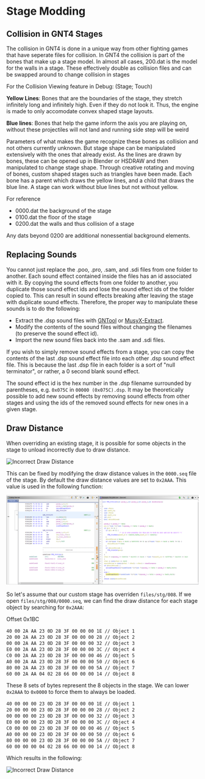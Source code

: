 # Stage Modding

## Collision in GNT4 Stages

The collision in GNT4 is done in a unique way from other fighting games that have seperate files for collision. In GNT4 the collision is part of the bones that make up a stage model. In almost all cases, 200.dat is the model for the walls in a stage. These effectively double as collision files and can be swapped around to change collision in stages

For the Collision Viewing feature in Debug: (Stage; Touch)

**Yellow Lines**: Bones that are the boundaries of the stage, they stretch infinitely long and infinitely high. Even if they do not look it. Thus, the engine is made to only accomodate convex shaped stage layouts.

**Blue lines**: Bones that help the game inform the axis you are playing on, without these projectiles will not land and running side step will be weird

Parameters of what makes the game recognize these bones as collision and not others currently unknown. But stage shape can be manipulated extensively with the ones that already exist. As the lines are drawn by bones, these can be opened up in Blender or HSDRAW and then manipulated to change stage shape. Through creative rotating and moving of bones, custom shaped stages such as triangles have been made. Each bone has a parent which draws the yellow lines, and a child that draws the blue line. A stage can work without blue lines but not without yellow.

For reference

* 0000.dat the background of the stage
* 0100.dat the floor of the stage
* 0200.dat the walls and thus collision of a stage

Any dats beyond 0200 are additional nonessential background elements.

## Replacing Sounds

You cannot just replace the .poo, .pro, .sam, and .sdi files from one folder to another. Each sound effect contained inside the files has an id associated with it. By copying the sound effects from one folder to another, you duplicate those sound effect ids and lose the sound effect ids of the folder copied to. This can result in sound effects breaking after leaving the stage with duplicate sound effects. Therefore, the proper way to manipulate these sounds is to do the following:

* Extract the .dsp sound files with [GNTool](https://github.com/NicholasMoser/GNTool) or [MusyX-Extract](https://github.com/Nisto/musyx-extract).
* Modify the contents of the sound files without changing the filenames (to preserve the sound effect id).
* Import the new sound files back into the .sam and .sdi files.

If you wish to simply remove sound effects from a stage, you can copy the contents of the last .dsp sound effect file into each other .dsp sound effect file. This is because the last .dsp file in each folder is a sort of "null terminator", or rather, a 0 second blank sound effect.

The sound effect id is the hex number in the .dsp filename surrounded by parentheses, e.g. `0x075C` in `00000 (0x075C).dsp`. It may be theoretically possible to add new sound effects by removing sound effects from other stages and using the ids of the removed sound effects for new ones in a given stage.

## Draw Distance

When overriding an existing stage, it is possible for some objects in the stage to unload incorrectly due to draw distance.

![Incorrect Draw Distance](/gnt4/images/gameplay/drawdistance1.gif?raw=true "Incorrect Draw Distance")

This can be fixed by modifying the draw distance values in the `0000.seq` file of the stage. By default the draw distance values are set to `0x2AAA`. This value is used in the following function:

![Draw Distance Function](/gnt4/images/functions/drawdistance.png?raw=true "Draw Distance Function")

So let's assume that our custom stage has overriden `files/stg/008`. If we open `files/stg/008/0000.seq`, we can find the draw distance for each stage object by searching for `0x2AAA`:

Offset 0x1BC

```hex
40 00 2A AA 23 0D 28 3F 00 00 00 1E // Object 1
20 00 2A AA 23 0D 28 3F 00 00 00 28 // Object 2
00 00 2A AA 23 0D 28 3F 00 00 00 32 // Object 3
E0 00 2A AA 23 0D 28 3F 00 00 00 3C // Object 4
C0 00 2A AA 23 0D 28 3F 00 00 00 46 // Object 5
A0 00 2A AA 23 0D 28 3F 00 00 00 50 // Object 6
80 00 2A AA 23 0D 28 3F 00 00 00 5A // Object 7
60 00 2A AA 04 02 28 66 00 00 00 14 // Object 8
```

These 8 sets of bytes represent the 8 objects in the stage. We can lower `0x2AAA` to `0x0000` to force them to always be loaded.

```hex
40 00 00 00 23 0D 28 3F 00 00 00 1E // Object 1
20 00 00 00 23 0D 28 3F 00 00 00 28 // Object 2
00 00 00 00 23 0D 28 3F 00 00 00 32 // Object 3
E0 00 00 00 23 0D 28 3F 00 00 00 3C // Object 4
C0 00 00 00 23 0D 28 3F 00 00 00 46 // Object 5
A0 00 00 00 23 0D 28 3F 00 00 00 50 // Object 6
80 00 00 00 23 0D 28 3F 00 00 00 5A // Object 7
60 00 00 00 04 02 28 66 00 00 00 14 // Object 8
```

Which results in the following:

![Incorrect Draw Distance](/gnt4/images/gameplay/drawdistance2.gif?raw=true "Incorrect Draw Distance")
